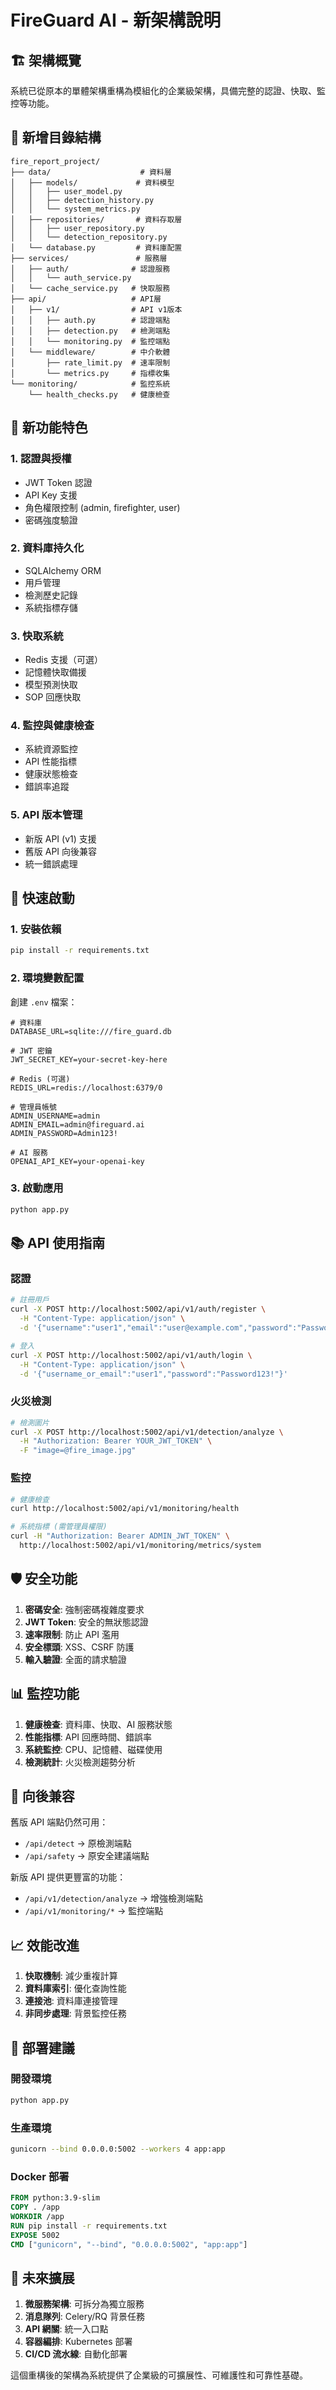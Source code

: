 # FireGuard AI - 新架構說明

## 🏗️ 架構概覽

系統已從原本的單體架構重構為模組化的企業級架構，具備完整的認證、快取、監控等功能。

## 📁 新增目錄結構

```
fire_report_project/
├── data/                    # 資料層
│   ├── models/             # 資料模型
│   │   ├── user_model.py
│   │   ├── detection_history.py
│   │   └── system_metrics.py
│   ├── repositories/       # 資料存取層
│   │   ├── user_repository.py
│   │   └── detection_repository.py
│   └── database.py         # 資料庫配置
├── services/               # 服務層
│   ├── auth/              # 認證服務
│   │   └── auth_service.py
│   └── cache_service.py   # 快取服務
├── api/                   # API層
│   ├── v1/                # API v1版本
│   │   ├── auth.py        # 認證端點
│   │   ├── detection.py   # 檢測端點
│   │   └── monitoring.py  # 監控端點
│   └── middleware/        # 中介軟體
│       ├── rate_limit.py  # 速率限制
│       └── metrics.py     # 指標收集
└── monitoring/            # 監控系統
    └── health_checks.py   # 健康檢查
```

## 🚀 新功能特色

### 1. 認證與授權
- JWT Token 認證
- API Key 支援
- 角色權限控制 (admin, firefighter, user)
- 密碼強度驗證

### 2. 資料庫持久化
- SQLAlchemy ORM
- 用戶管理
- 檢測歷史記錄
- 系統指標存儲

### 3. 快取系統
- Redis 支援（可選）
- 記憶體快取備援
- 模型預測快取
- SOP 回應快取

### 4. 監控與健康檢查
- 系統資源監控
- API 性能指標
- 健康狀態檢查
- 錯誤率追蹤

### 5. API 版本管理
- 新版 API (v1) 支援
- 舊版 API 向後兼容
- 統一錯誤處理

## 🔧 快速啟動

### 1. 安裝依賴
```bash
pip install -r requirements.txt
```

### 2. 環境變數配置
創建 `.env` 檔案：
```env
# 資料庫
DATABASE_URL=sqlite:///fire_guard.db

# JWT 密鑰
JWT_SECRET_KEY=your-secret-key-here

# Redis (可選)
REDIS_URL=redis://localhost:6379/0

# 管理員帳號
ADMIN_USERNAME=admin
ADMIN_EMAIL=admin@fireguard.ai
ADMIN_PASSWORD=Admin123!

# AI 服務
OPENAI_API_KEY=your-openai-key
```

### 3. 啟動應用
```bash
python app.py
```

## 📚 API 使用指南

### 認證
```bash
# 註冊用戶
curl -X POST http://localhost:5002/api/v1/auth/register \
  -H "Content-Type: application/json" \
  -d '{"username":"user1","email":"user@example.com","password":"Password123!"}'

# 登入
curl -X POST http://localhost:5002/api/v1/auth/login \
  -H "Content-Type: application/json" \
  -d '{"username_or_email":"user1","password":"Password123!"}'
```

### 火災檢測
```bash
# 檢測圖片
curl -X POST http://localhost:5002/api/v1/detection/analyze \
  -H "Authorization: Bearer YOUR_JWT_TOKEN" \
  -F "image=@fire_image.jpg"
```

### 監控
```bash
# 健康檢查
curl http://localhost:5002/api/v1/monitoring/health

# 系統指標 (需管理員權限)
curl -H "Authorization: Bearer ADMIN_JWT_TOKEN" \
  http://localhost:5002/api/v1/monitoring/metrics/system
```

## 🛡️ 安全功能

1. **密碼安全**: 強制密碼複雜度要求
2. **JWT Token**: 安全的無狀態認證
3. **速率限制**: 防止 API 濫用
4. **安全標頭**: XSS、CSRF 防護
5. **輸入驗證**: 全面的請求驗證

## 📊 監控功能

1. **健康檢查**: 資料庫、快取、AI 服務狀態
2. **性能指標**: API 回應時間、錯誤率
3. **系統監控**: CPU、記憶體、磁碟使用
4. **檢測統計**: 火災檢測趨勢分析

## 🔄 向後兼容

舊版 API 端點仍然可用：
- `/api/detect` -> 原檢測端點
- `/api/safety` -> 原安全建議端點

新版 API 提供更豐富的功能：
- `/api/v1/detection/analyze` -> 增強檢測端點
- `/api/v1/monitoring/*` -> 監控端點

## 📈 效能改進

1. **快取機制**: 減少重複計算
2. **資料庫索引**: 優化查詢性能
3. **連接池**: 資料庫連接管理
4. **非同步處理**: 背景監控任務

## 🚀 部署建議

### 開發環境
```bash
python app.py
```

### 生產環境
```bash
gunicorn --bind 0.0.0.0:5002 --workers 4 app:app
```

### Docker 部署
```dockerfile
FROM python:3.9-slim
COPY . /app
WORKDIR /app
RUN pip install -r requirements.txt
EXPOSE 5002
CMD ["gunicorn", "--bind", "0.0.0.0:5002", "app:app"]
```

## 🔮 未來擴展

1. **微服務架構**: 可拆分為獨立服務
2. **消息隊列**: Celery/RQ 背景任務
3. **API 網關**: 統一入口點
4. **容器編排**: Kubernetes 部署
5. **CI/CD 流水線**: 自動化部署

這個重構後的架構為系統提供了企業級的可擴展性、可維護性和可靠性基礎。